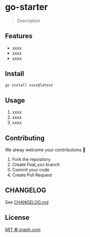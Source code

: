 # go-starter

>  Description

## Features

- xxxx
- xxxx
- xxxx


## Install

```bash
go install xxxx@latest
```

## Usage

1.  xxxx
2.  xxxx
3.  xxxx

## Contributing

We alway welcome your contributions :clap:

1.  Fork the repository
2.  Create Feat_xxx branch
3.  Commit your code
4.  Create Pull Request


## CHANGELOG
See [CHANGELOG.md](./CHANGELOG.md)


## License
[MIT © sraph.com](./LICENSE)
